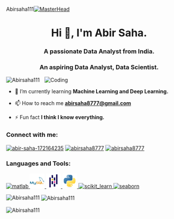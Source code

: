 Abirsaha111[![MasterHead](https://www.bing.com/images/search?view=detailV2&ccid=TVl7Ubir&id=0A31D7A4576CC0620BBAD9E4D39C3B4BB66A2153&thid=OIP.TVl7UbirUh89X6PxR3ZXpgHaFj&mediaurl=https%3a%2f%2fi.pinimg.com%2foriginals%2fb7%2f43%2f52%2fb743527a755c9e382579da4eb63c03d1.gif&exph=600&expw=800&q=hello+coder+gif&simid=608004152291306483&FORM=IRPRST&ck=E1089D8AC4229E8AE67793577C7608E8&selectedIndex=1&ajaxhist=0&ajaxserp=0)](https://Abirsaha111.io)
<h1 align="center">Hi 👋, I'm Abir Saha.</h1>
<h3 align="center">A passionate Data Analyst from India.</h3>
<h3 align="center">An aspiring Data Analyst, Data Scientist.</h3>
<img align="right" alt="Coding" width="400" src="https://www.bing.com/images/search?view=detailV2&ccid=ll%2bscmZr&id=6E279A11FBB0BFD3CAC912B61FD21D3D6D56CF87&thid=OIP.ll-scmZrOVNMKFD3clWYEAHaFj&mediaurl=https%3a%2f%2fi.pinimg.com%2foriginals%2fa5%2f35%2f60%2fa53560c8088900e266880f779dacced7.gif&exph=600&expw=800&q=animated+coder+images&simid=608037627267455665&FORM=IRPRST&ck=0EF00A3F6BB9C8F18811603A31773CCF&selectedIndex=113&ajaxhist=0&ajaxserp=0">

<p align="left"> <img src="https://komarev.com/ghpvc/?username=Abirsaha111&label=Profile%20views&color=0e75b6&style=flat" alt="Abirsaha111" /> </p>

- 🌱 I’m currently learning **Machine Learning and Deep Learning.**

- 📫 How to reach me **abirsaha8777@gmail.com**

- ⚡ Fun fact **I think I know everything.**

<h3 align="left">Connect with me:</h3>
<p align="left">
<a href="https://linkedin.com/in/abir-saha-172164235" target="blank"><img align="center" src="https://raw.githubusercontent.com/rahuldkjain/github-profile-readme-generator/master/src/images/icons/Social/linked-in-alt.svg" alt="abir-saha-172164235" height="30" width="40" /></a>
<a href="https://kaggle.com/abirsaha8777" target="blank"><img align="center" src="https://raw.githubusercontent.com/rahuldkjain/github-profile-readme-generator/master/src/images/icons/Social/kaggle.svg" alt="abirsaha8777" height="30" width="40" /></a>
<a href="https://instagram.com/abirsaha8777" target="blank"><img align="center" src="https://raw.githubusercontent.com/rahuldkjain/github-profile-readme-generator/master/src/images/icons/Social/instagram.svg" alt="abirsaha8777" height="30" width="40" /></a>
</p>
<h3 align="left">Languages and Tools:</h3>
<p align="left"> <a href="https://www.mathworks.com/" target="_blank" rel="noreferrer"> <img src="https://upload.wikimedia.org/wikipedia/commons/2/21/Matlab_Logo.png" alt="matlab" width="40" height="40"/> </a> <a href="https://www.mysql.com/" target="_blank" rel="noreferrer"> <img src="https://raw.githubusercontent.com/devicons/devicon/master/icons/mysql/mysql-original-wordmark.svg" alt="mysql" width="40" height="40"/> </a> <a href="https://pandas.pydata.org/" target="_blank" rel="noreferrer"> <img src="https://raw.githubusercontent.com/devicons/devicon/2ae2a900d2f041da66e950e4d48052658d850630/icons/pandas/pandas-original.svg" alt="pandas" width="40" height="40"/> </a> <a href="https://www.python.org" target="_blank" rel="noreferrer"> <img src="https://raw.githubusercontent.com/devicons/devicon/master/icons/python/python-original.svg" alt="python" width="40" height="40"/> </a> <a href="https://scikit-learn.org/" target="_blank" rel="noreferrer"> <img src="https://upload.wikimedia.org/wikipedia/commons/0/05/Scikit_learn_logo_small.svg" alt="scikit_learn" width="40" height="40"/> </a> <a href="https://seaborn.pydata.org/" target="_blank" rel="noreferrer"> <img src="https://seaborn.pydata.org/_images/logo-mark-lightbg.svg" alt="seaborn" width="40" height="40"/> </a> </p>
<p><img align="left" src="https://github-readme-stats.vercel.app/api/top-langs?username=Abirsaha111&show_icons=true&locale=en&layout=compact" alt="Abirsaha111" /></p>
<p>&nbsp;<img align="center" src="https://github-readme-stats.vercel.app/api?username=Abirsaha111&show_icons=true&locale=en" alt="Abirsaha111" /></p>
<p><img align="center" src="https://github-readme-streak-stats.herokuapp.com/?user=Abirsaha111&" alt="Abirsaha111" /></p>
